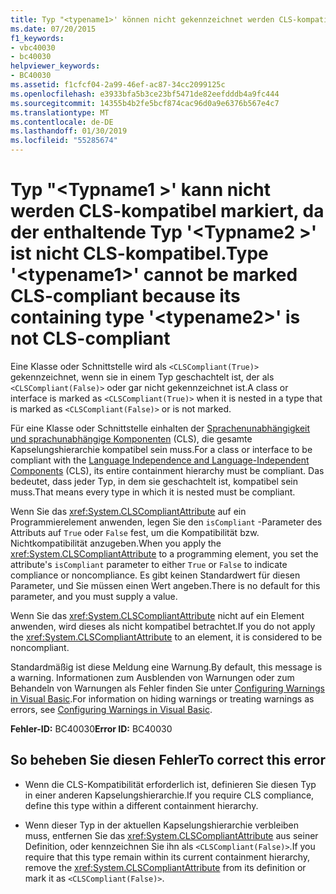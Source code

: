 ```yaml
---
title: Typ "<typename1>' können nicht gekennzeichnet werden CLS-kompatibel, da der enthaltende Typ'<typename2>' ist nicht CLS-kompatibel.
ms.date: 07/20/2015
f1_keywords:
- vbc40030
- bc40030
helpviewer_keywords:
- BC40030
ms.assetid: f1cfcf04-2a99-46ef-ac87-34cc2099125c
ms.openlocfilehash: e3933bfa5b3ce23bf5471de82eefdddb4a9fc444
ms.sourcegitcommit: 14355b4b2fe5bcf874cac96d0a9e6376b567e4c7
ms.translationtype: MT
ms.contentlocale: de-DE
ms.lasthandoff: 01/30/2019
ms.locfileid: "55285674"
---
```

# <a name="type-typename1-cannot-be-marked-cls-compliant-because-its-containing-type-typename2-is-not-cls-compliant"></a><span data-ttu-id="06278-102">Typ "\<Typname1 >' kann nicht werden CLS-kompatibel markiert, da der enthaltende Typ '\<Typname2 >' ist nicht CLS-kompatibel.</span><span class="sxs-lookup"><span data-stu-id="06278-102">Type '\<typename1>' cannot be marked CLS-compliant because its containing type '\<typename2>' is not CLS-compliant</span></span>
<span data-ttu-id="06278-103">Eine Klasse oder Schnittstelle wird als `<CLSCompliant(True)>` gekennzeichnet, wenn sie in einem Typ geschachtelt ist, der als `<CLSCompliant(False)>` oder gar nicht gekennzeichnet ist.</span><span class="sxs-lookup"><span data-stu-id="06278-103">A class or interface is marked as `<CLSCompliant(True)>` when it is nested in a type that is marked as `<CLSCompliant(False)>` or is not marked.</span></span>  
  
 <span data-ttu-id="06278-104">Für eine Klasse oder Schnittstelle einhalten der [Sprachenunabhängigkeit und sprachunabhängige Komponenten](../../standard/language-independence-and-language-independent-components.md) (CLS), die gesamte Kapselungshierarchie kompatibel sein muss.</span><span class="sxs-lookup"><span data-stu-id="06278-104">For a class or interface to be compliant with the [Language Independence and Language-Independent Components](../../standard/language-independence-and-language-independent-components.md) (CLS), its entire containment hierarchy must be compliant.</span></span> <span data-ttu-id="06278-105">Das bedeutet, dass jeder Typ, in dem sie geschachtelt ist, kompatibel sein muss.</span><span class="sxs-lookup"><span data-stu-id="06278-105">That means every type in which it is nested must be compliant.</span></span>  
  
 <span data-ttu-id="06278-106">Wenn Sie das <xref:System.CLSCompliantAttribute> auf ein Programmierelement anwenden, legen Sie den `isCompliant` -Parameter des Attributs auf `True` oder `False` fest, um die Kompatibilität bzw. Nichtkompatibilität anzugeben.</span><span class="sxs-lookup"><span data-stu-id="06278-106">When you apply the <xref:System.CLSCompliantAttribute> to a programming element, you set the attribute's `isCompliant` parameter to either `True` or `False` to indicate compliance or noncompliance.</span></span> <span data-ttu-id="06278-107">Es gibt keinen Standardwert für diesen Parameter, und Sie müssen einen Wert angeben.</span><span class="sxs-lookup"><span data-stu-id="06278-107">There is no default for this parameter, and you must supply a value.</span></span>  
  
 <span data-ttu-id="06278-108">Wenn Sie das <xref:System.CLSCompliantAttribute> nicht auf ein Element anwenden, wird dieses als nicht kompatibel betrachtet.</span><span class="sxs-lookup"><span data-stu-id="06278-108">If you do not apply the <xref:System.CLSCompliantAttribute> to an element, it is considered to be noncompliant.</span></span>  
  
 <span data-ttu-id="06278-109">Standardmäßig ist diese Meldung eine Warnung.</span><span class="sxs-lookup"><span data-stu-id="06278-109">By default, this message is a warning.</span></span> <span data-ttu-id="06278-110">Informationen zum Ausblenden von Warnungen oder zum Behandeln von Warnungen als Fehler finden Sie unter [Configuring Warnings in Visual Basic](/visualstudio/ide/configuring-warnings-in-visual-basic).</span><span class="sxs-lookup"><span data-stu-id="06278-110">For information on hiding warnings or treating warnings as errors, see [Configuring Warnings in Visual Basic](/visualstudio/ide/configuring-warnings-in-visual-basic).</span></span>  
  
 <span data-ttu-id="06278-111">**Fehler-ID:** BC40030</span><span class="sxs-lookup"><span data-stu-id="06278-111">**Error ID:** BC40030</span></span>  
  
## <a name="to-correct-this-error"></a><span data-ttu-id="06278-112">So beheben Sie diesen Fehler</span><span class="sxs-lookup"><span data-stu-id="06278-112">To correct this error</span></span>  
  
-   <span data-ttu-id="06278-113">Wenn die CLS-Kompatibilität erforderlich ist, definieren Sie diesen Typ in einer anderen Kapselungshierarchie.</span><span class="sxs-lookup"><span data-stu-id="06278-113">If you require CLS compliance, define this type within a different containment hierarchy.</span></span>  
  
-   <span data-ttu-id="06278-114">Wenn dieser Typ in der aktuellen Kapselungshierarchie verbleiben muss, entfernen Sie das <xref:System.CLSCompliantAttribute> aus seiner Definition, oder kennzeichnen Sie ihn als `<CLSCompliant(False)>`.</span><span class="sxs-lookup"><span data-stu-id="06278-114">If you require that this type remain within its current containment hierarchy, remove the <xref:System.CLSCompliantAttribute> from its definition or mark it as `<CLSCompliant(False)>`.</span></span>